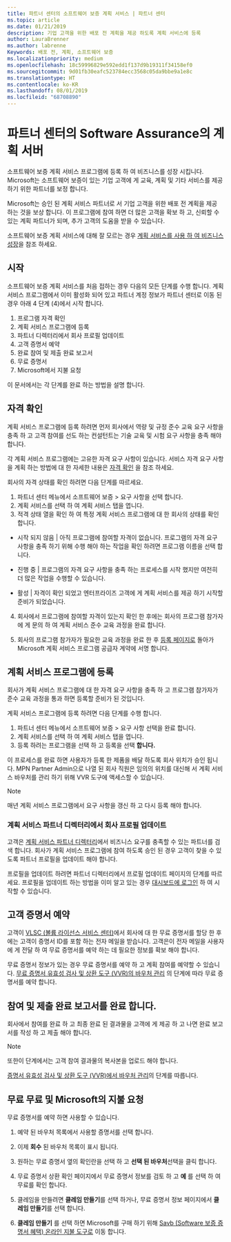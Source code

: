 ```yaml
---
title: 파트너 센터의 소프트웨어 보증 계획 서비스 | 파트너 센터
ms.topic: article
ms.date: 01/21/2019
description: 기업 고객을 위한 배포 전 계획을 제공 하도록 계획 서비스에 등록
author: LauraBrenner
ms.author: labrenne
Keywords: 배포 전, 계획, 소프트웨어 보증
ms.localizationpriority: medium
ms.openlocfilehash: 18c59996829e592edd1f137d9b19311f34158ef0
ms.sourcegitcommit: 9d01fb30eafc523784ecc3568c05da9bbe9a1e8c
ms.translationtype: HT
ms.contentlocale: ko-KR
ms.lasthandoff: 08/01/2019
ms.locfileid: "68708890"
---
```

# <a name="software-assurance-planning-services-in-partner-center"></a>파트너 센터의 Software Assurance의 계획 서버

소프트웨어 보증 계획 서비스 프로그램에 등록 하 여 비즈니스를 성장 시킵니다. Microsoft는 소프트웨어 보증이 있는 기업 고객에 게 교육, 계획 및 기타 서비스를 제공 하기 위한 파트너를 보정 합니다.

Microsoft는 승인 된 계획 서비스 파트너로 서 기업 고객을 위한 배포 전 계획을 제공 하는 것을 보상 합니다. 이 프로그램에 참여 하면 더 많은 고객을 확보 하 고, 신뢰할 수 있는 계획 파트너가 되며, 추가 고객의 도움을 받을 수 있습니다.

소프트웨어 보증 계획 서비스에 대해 잘 모르는 경우 [계획 서비스를 사용 하 여 비즈니스 성장](https://planningservices.partners.extranet.microsoft.com/en/Pages/default.aspx)을 참조 하세요.


## <a name="get-started"></a>시작

소프트웨어 보증 계획 서비스를 처음 접하는 경우 다음의 모든 단계를 수행 합니다. 계획 서비스 프로그램에서 이미 활성화 되어 있고 파트너 계정 정보가 파트너 센터로 이동 된 경우 아래 4 단계 (4)에서 시작 합니다. 

1. 프로그램 자격 확인 
2. 계획 서비스 프로그램에 등록
3. 파트너 디렉터리에서 회사 프로필 업데이트
4. 고객 증명서 예약 
5. 완료 참여 및 제출 완료 보고서
6. 무료 증명서 
7. Microsoft에서 지불 요청

이 문서에서는 각 단계를 완료 하는 방법을 설명 합니다.

## <a name="confirm-eligibility"></a>자격 확인

계획 서비스 프로그램에 등록 하려면 먼저 회사에서 역량 및 규정 준수 교육 요구 사항을 충족 하 고 고객 참여를 선도 하는 컨설턴트는 기술 교육 및 시험 요구 사항을 충족 해야 합니다. 

각 계획 서비스 프로그램에는 고유한 자격 요구 사항이 있습니다. 서비스 자격 요구 사항을 계획 하는 방법에 대 한 자세한 내용은 [자격 확인](https://planningservices.partners.extranet.microsoft.com/en/Pages/partnereligibilityrequirements.aspx) 을 참조 하세요.

회사의 자격 상태를 확인 하려면 다음 단계를 따르세요.

1. 파트너 센터 메뉴에서 소프트웨어 보증 > 요구 사항을 선택 합니다. 
2. 계획 서비스를 선택 하 여 계획 서비스 탭을 엽니다.
3. 적격 상태 열을 확인 하 여 특정 계획 서비스 프로그램에 대 한 회사의 상태를 확인 합니다. 

- 시작 되지 않음 | 아직 프로그램에 참여할 자격이 없습니다. 프로그램의 자격 요구 사항을 충족 하기 위해 수행 해야 하는 작업을 확인 하려면 프로그램 이름을 선택 합니다.

- 진행 중 | 프로그램의 자격 요구 사항을 충족 하는 프로세스를 시작 했지만 여전히 더 많은 작업을 수행할 수 있습니다.

- 활성 | 자격이 확인 되었고 엔터프라이즈 고객에 게 계획 서비스를 제공 하기 시작할 준비가 되었습니다. 

4. 회사에서 프로그램에 참여할 자격이 있는지 확인 한 후에는 회사의 프로그램 참가자에 게 문의 하 여 계획 서비스 준수 교육 과정을 완료 합니다. 

5. 회사의 프로그램 참가자가 필요한 교육 과정을 완료 한 후 [등록 페이지로](https://planningservices.partners.extranet.microsoft.com/en/Pages/GetRegistered.aspx) 돌아가 Microsoft 계획 서비스 프로그램 공급자 계약에 서명 합니다. 

## <a name="enroll-in-the-planning-services-program"></a>계획 서비스 프로그램에 등록

회사가 계획 서비스 프로그램에 대 한 자격 요구 사항을 충족 하 고 프로그램 참가자가 준수 교육 과정을 통과 하면 등록할 준비가 된 것입니다. 

계획 서비스 프로그램에 등록 하려면 다음 단계를 수행 합니다.

1. 파트너 센터 메뉴에서 소프트웨어 보증 > 요구 사항 선택을 완료 합니다. 
2. 계획 서비스를 선택 하 여 계획 서비스 탭을 엽니다.
3. 등록 하려는 프로그램을 선택 하 고 등록을 선택 **합니다.**

이 프로세스를 완료 하면 사용자가 등록 한 제품을 배달 하도록 회사 위치가 승인 됩니다. MPN Partner Admin으로 나열 된 회사 직원은 임의의 위치를 대신해 서 계획 서비스 바우처를 관리 하기 위해 VVR 도구에 액세스할 수 있습니다.
>[!Note]
> 매년 계획 서비스 프로그램에서 요구 사항을 갱신 하 고 다시 등록 해야 합니다.

### <a name="update-your-companys-profile-in-the-planning-services-partner-directory"></a>계획 서비스 파트너 디렉터리에서 회사 프로필 업데이트 

고객은 [계획 서비스 파트너 디렉터리](https://directory.partners.extranet.microsoft.com/psbproviders/)에서 비즈니스 요구를 충족할 수 있는 파트너를 검색 합니다. 회사가 계획 서비스 프로그램에 참여 하도록 승인 된 경우 고객이 찾을 수 있도록 파트너 프로필을 업데이트 해야 합니다. 

프로필을 업데이트 하려면 파트너 디렉터리에서 프로필 업데이트 페이지의 단계를 따르세요. 프로필을 업데이트 하는 방법을 이미 알고 있는 경우 [대시보드에 로그인](https://planningservices.partners.extranet.microsoft.com/en/Pages/dashboard.aspx) 하 여 시작할 수 있습니다.  

## <a name="reserve-customer-voucher"></a>고객 증명서 예약

고객이 [VLSC (볼륨 라이선스 서비스 센터)](https://www.microsoft.com/Licensing/servicecenter/default.aspx)에서 회사에 대 한 무료 증명서를 할당 한 후에는 고객이 증명서 ID를 포함 하는 전자 메일을 받습니다. 고객은이 전자 메일을 사용자에 게 전달 하 여 무료 증명서를 예약 하는 데 필요한 정보를 확보 해야 합니다. 

무료 증명서 정보가 있는 경우 무료 증명서를 예약 하 고 계획 참여를 예약할 수 있습니다. [무료 증명서 유효성 검사 및 상환 도구 (VVR)의 바우처 관리](voucher-validation-tool.md) 의 단계에 따라 무료 증명서를 예약 합니다.  

## <a name="complete-the-engagement-and-submit-completion-report"></a>참여 및 제출 완료 보고서를 완료 합니다.

회사에서 참여를 완료 하 고 최종 완료 된 결과물을 고객에 게 제공 하 고 나면 완료 보고서를 작성 하 고 제출 해야 합니다.

>[!NOTE]
> 또한이 단계에서는 고객 참여 결과물의 복사본을 업로드 해야 합니다. 


[증명서 유효성 검사 및 상환 도구 (VVR)에서 바우처 관리](voucher-validation-tool.md)의 단계를 따릅니다.

## <a name="redeem-a-voucher-and-request-payment-from-microsoft"></a>무료 무료 및 Microsoft의 지불 요청

무료 증명서를 예약 하면 사용할 수 있습니다. 

1. 예약 된 바우처 목록에서 사용할 증명서를 선택 합니다. 
2. 이제 **회수** 된 바우처 목록이 표시 됩니다.
3. 원하는 무료 증명서 옆의 확인란을 선택 하 고 **선택 된 바우처**선택을 클릭 합니다.
4. 무료 증명서 상환 확인 페이지에서 무료 증명서 정보를 검토 하 고 **예** 를 선택 하 여 무료를 확인 합니다.

5. 클레임을 만들려면 **클레임 만들기**를 선택 하거나, 무료 증명서 정보 페이지에서 **클레임 만들기**를 선택 합니다.

6. **클레임 만들기** 를 선택 하면 Microsoft를 구매 하기 위해 [Savb (Software 보증 증명서 혜택) 온라인 지불 도구로](https://planningservices.partners.extranet.microsoft.com/en/Pages/getpaid.aspx) 이동 합니다.



